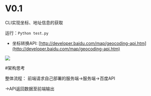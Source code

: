 # V0.1

CLI实现坐标、地址信息的获取

运行：`Python test.py`

+ 坐标转换API: [http://developer.baidu.com/map/geocoding-api.htm](http://developer.baidu.com/map/geocoding-api.htm)

![](http://i5.tietuku.com/c489ada1e7dddbd0.jpg)


#架构思考

整体流程：
前端请求自己部署的服务端→服务端→百度API

→API返回数据至前端输出

